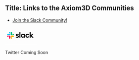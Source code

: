 Title: Links to the Axiom3D Communities
---

- [Join the Slack Community!](join-slack)
<div><img style="width: 20%;" src="/assets/img/slacklogo.png" alt=""/></div>

Twitter Coming Soon